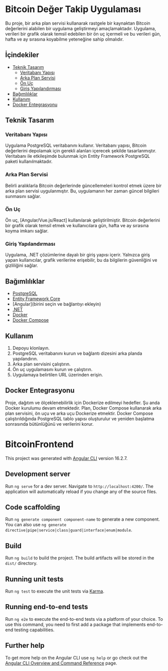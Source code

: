 # Bitcoin Değer Takip Uygulaması

Bu proje, bir arka plan servisi kullanarak rastgele bir kaynaktan Bitcoin değerlerini alabilen bir uygulama geliştirmeyi amaçlamaktadır. Uygulama, verileri bir grafik olarak temsil edebilen bir ön uç içermeli ve bu verileri gün, hafta ve ay sırasına koyabilme yeteneğine sahip olmalıdır.

## İçindekiler
- [Teknik Tasarım](#teknik-tasarım)
  - [Veritabanı Yapısı](#veritabanı-yapısı)
  - [Arka Plan Servisi](#arka-plan-servisi)
  - [Ön Uç](#ön-uç)
  - [Giriş Yapılandırması](#giriş-yapılandırması)
- [Bağımlılıklar](#bağımlılıklar)
- [Kullanım](#kullanım)
- [Docker Entegrasyonu](#docker-entegrasyonu)

## Teknik Tasarım

### Veritabanı Yapısı

Uygulama PostgreSQL veritabanını kullanır. Veritabanı yapısı, Bitcoin değerlerini depolamak için gerekli alanları içerecek şekilde tasarlanmıştır. Veritabanı ile etkileşimde bulunmak için Entity Framework PostgreSQL paketi kullanılmaktadır.

### Arka Plan Servisi

Belirli aralıklarla Bitcoin değerlerinde güncellemeleri kontrol etmek üzere bir arka plan servisi uygulanmıştır. Bu, uygulamanın her zaman güncel bilgileri sunmasını sağlar.

### Ön Uç

Ön uç, [Angular/Vue.js/React] kullanılarak geliştirilmiştir. Bitcoin değerlerini bir grafik olarak temsil etmek ve kullanıcılara gün, hafta ve ay sırasına koyma imkanı sağlar.

### Giriş Yapılandırması

Uygulama, .NET çözümlerine dayalı bir giriş yapısı içerir. Yalnızca giriş yapan kullanıcılar, grafik verilerine erişebilir, bu da bilgilerin güvenliğini ve gizliliğini sağlar.

## Bağımlılıklar

- [PostgreSQL](https://www.postgresql.org/)
- [Entity Framework Core](https://docs.microsoft.com/en-us/ef/core/)
- [Angular](birini seçin ve bağlantıyı ekleyin)
- [.NET](https://dotnet.microsoft.com/)
- [Docker](https://www.docker.com/)
- [Docker Compose](https://docs.docker.com/compose/)

## Kullanım

1. Depoyu klonlayın.
2. PostgreSQL veritabanını kurun ve bağlantı dizesini arka planda yapılandırın.
3. Arka plan servisini çalıştırın.
4. Ön uç uygulamasını kurun ve çalıştırın.
5. Uygulamaya belirtilen URL üzerinden erişin.

## Docker Entegrasyonu

Proje, dağıtım ve ölçeklenebilirlik için Dockerize edilmeyi hedefler. Şu anda Docker kurulumu devam etmektedir. Plan, Docker Compose kullanarak arka plan servisini, ön uçu ve arka uçu Dockerize etmektir. Docker Compose çalıştırıldığında PostgreSQL tablo yapısı oluşturulur ve yeniden başlatma sonrasında bütünlüğünü ve verilerini korur.


# BitcoinFrontend

This project was generated with [Angular CLI](https://github.com/angular/angular-cli) version 16.2.7.

## Development server

Run `ng serve` for a dev server. Navigate to `http://localhost:4200/`. The application will automatically reload if you change any of the source files.

## Code scaffolding

Run `ng generate component component-name` to generate a new component. You can also use `ng generate directive|pipe|service|class|guard|interface|enum|module`.

## Build

Run `ng build` to build the project. The build artifacts will be stored in the `dist/` directory.

## Running unit tests

Run `ng test` to execute the unit tests via [Karma](https://karma-runner.github.io).

## Running end-to-end tests

Run `ng e2e` to execute the end-to-end tests via a platform of your choice. To use this command, you need to first add a package that implements end-to-end testing capabilities.

## Further help

To get more help on the Angular CLI use `ng help` or go check out the [Angular CLI Overview and Command Reference](https://angular.io/cli) page.
